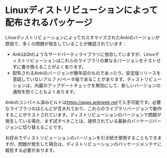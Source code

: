 # Linuxディストリビューションによって配布されるパッケージ

LinuxディストリビューションによってカスタマイズされたAnkiのバージョンが原因で、多くの問題が発生していることが確認されています：

- AnkiはQtのようなサードパーティライブラリに依存していますが、Linuxディストリビューションはこれらのライブラリの異なるバージョンをテストせずに置き換えることがよくあります。
- 配布されるAnkiのバージョンが数年前のものであったり、安定版リリースを意図していないアルファ/ベータ版であることがあります。ディストリビューションは、内蔵のアップデートチェックを無効にして、新しいバージョンの通知を防ぐこともよくあります。

Ankiのコンパイル済みビルドは<https://apps.ankiweb.net>で入手可能です。必要なライブラリのほとんどが含まれており、これらのライブラリバージョンで動作することがテストされています。ディストリビューションのバージョンで問題が発生している場合、まず試すべきことは、提供されている最新のパッケージバージョンに切り替えることです。

お好みでディストリビューションのバージョンを引き続き使用することもできますが、問題が発生した場合は、ディストリビューションのパッケージメンテナに報告する必要があります。